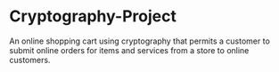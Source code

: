 # Cryptography-Project
An online shopping cart using cryptography that permits a customer to submit online orders for items and services from a store to online customers. 
